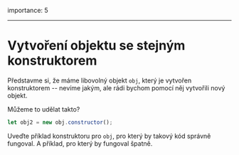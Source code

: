 importance: 5

---

# Vytvoření objektu se stejným konstruktorem

Představme si, že máme libovolný objekt `obj`, který je vytvořen konstruktorem -- nevíme jakým, ale rádi bychom pomocí něj vytvořili nový objekt.

Můžeme to udělat takto?

```js
let obj2 = new obj.constructor();
```

Uveďte příklad konstruktoru pro `obj`, pro který by takový kód správně fungoval. A příklad, pro který by fungoval špatně.
